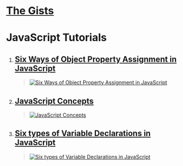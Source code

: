 # [The Gists](https://gist.github.com/abhisekp)

# JavaScript Tutorials

1. ## [Six Ways of Object Property Assignment in JavaScript](https://bit.ly/js-obj)
   > [![Six Ways of Object Property Assignment in JavaScript](https://i.imgur.com/g0W9lGk.png)](https://bit.ly/js-obj)
2. ## [JavaScript Concepts](https://bit.ly/js-concepts)
   > [![JavaScript Concepts](https://i.imgur.com/BdhA2NL.png)](https://bit.ly/js-concepts)
3. ## [Six types of Variable Declarations in JavaScript](https://bit.ly/js-vars)
   > [![Six types of Variable Declarations in JavaScript](https://i.imgur.com/ErRL7Er.png)](https://bit.ly/js-vars)
